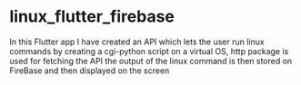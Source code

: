# linux_flutter_firebase
In this Flutter app I have created an API which lets the user run linux commands by creating a cgi-python script on a virtual OS,
http package is used for fetching the API
the output of the linux command is then stored on FireBase
and then displayed on the screen
